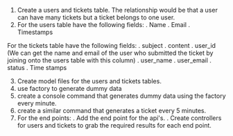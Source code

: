 1. Create a users and tickets table. The relationship would be that a user can have many tickets but a ticket belongs to one user.
2. For the users table have the following fields:
. Name
. Email
. Timestamps

For the tickets table have the following fields:
. subject
. content
. user_id (We can get the name and email of the user who submitted the ticket by joining onto the users table with this column)
. user_name
. user_email
. status
. Time stamps

3. Create model files for the users and tickets tables.
4. use factory to generate dummy data
5. create a console command that generates dummy data using the factory every minute.
6. create a similar command that generates a ticket every 5 minutes.
7. For the end points:
. Add the end point for the api's.
. Create controllers for users and tickets to grab the required results for each end point.
